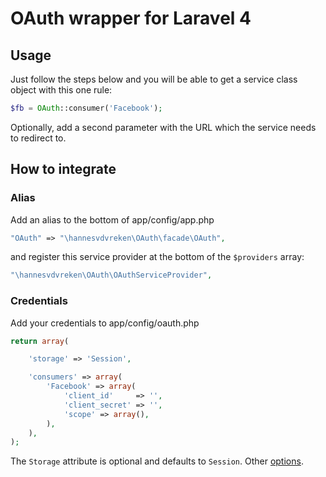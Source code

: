 # OAuth wrapper for Laravel 4

## Usage

Just follow the steps below and you will be able to get a service class object with this one rule:

```php
$fb = OAuth::consumer('Facebook');
```

Optionally, add a second parameter with the URL which the service needs to redirect to.

## How to integrate

### Alias

Add an alias to the bottom of app/config/app.php

```php
"OAuth" => "\hannesvdvreken\OAuth\facade\OAuth",
```

and register this service provider at the bottom of the `$providers` array:

```php
"\hannesvdvreken\OAuth\OAuthServiceProvider",
```

### Credentials

Add your credentials to app/config/oauth.php

```php
return array(

    'storage' => 'Session',

    'consumers' => array(
        'Facebook' => array(
            'client_id'     => '',
            'client_secret' => '',
            'scope' => array(),
        ),
    ),
);
```

The `Storage` attribute is optional and defaults to `Session`. Other [options](https://github.com/Lusitanian/PHPoAuthLib/tree/master/src/OAuth/Common/Storage).
